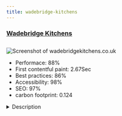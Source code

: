 ```yaml
---
title: wadebridge-kitchens
---
```


<div style="height: 3rem">
  <a href="http://www.wadebridgekitchens.co.uk"><h3>Wadebridge Kitchens</h3></a>
</div>
<img loading="lazy" src="/images/thumbs/wadebridgekitchens.co.uk.jpg" alt="Screenshot of wadebridgekitchens.co.uk" />
<ul>
  <li>Performace: 88%</li>
  <li>
    First contentful paint:
    2.67Sec
  </li>
  <li>Best practices: 86%</li>
  <li>Accessibility: 98%</li>
  <li>SEO: 97%</li>
  <li>carbon footprint: 0.124</li>
</ul>
<details>
  <summary>Description</summary>
  <p>Wadebridge Kitchens, based in the popular Cornish town of Wadebridge, is an established creative family business specialising in quality fitted kitchens, bedrooms and studies.

If you are looking for classic or contemporary designs, with stylish characters and features, we have something for you.

Our philosophy is to offer great customer service with attention to detail and value for money. This, along with our dedicated in house design service and experienced installation team, makes Wadebridge Kitchens one of the leading kitchen specialists in the South West.</p>
</details>

